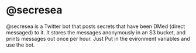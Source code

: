 # @secresea

@secresea is a Twitter bot that posts secrets that have been DMed (direct messaged) to it. It stores the messages anonymously in an S3 bucket, and prints messages out once per hour. Just Put in the evironment variables and use the bot.